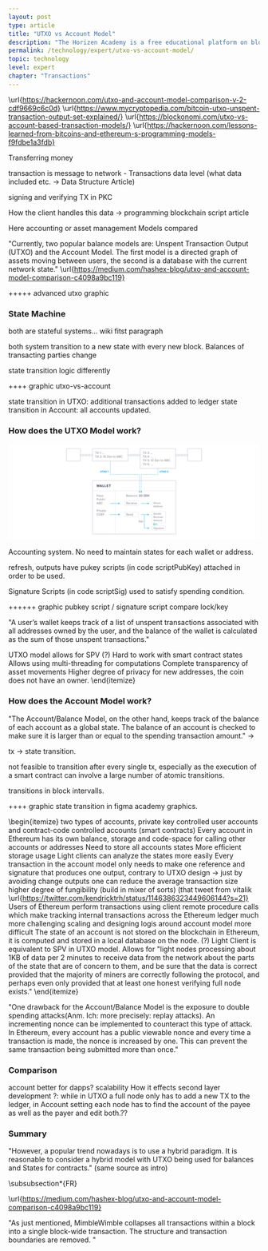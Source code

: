 ```yaml
---
layout: post
type: article
title: "UTXO vs Account Model"
description: "The Horizen Academy is a free educational platform on blockchain technology, cryptocurrency, and privacy. This chapter is is not available yet. We add content frequently, sign up for our newsletter for notifications when it's released."
permalink: /technology/expert/utxo-vs-account-model/
topic: technology
level: expert
chapter: "Transactions"
---
```


\url{https://hackernoon.com/utxo-and-account-model-comparison-v-2-cdf9669c6c0d}
\url{https://www.mycryptopedia.com/bitcoin-utxo-unspent-transaction-output-set-explained/}
\url{https://blockonomi.com/utxo-vs-account-based-transaction-models/}
\url{https://hackernoon.com/lessons-learned-from-bitcoins-and-ethereum-s-programming-models-f9fdbe1a3fdb}

Transferring money

transaction is message to network - Transactions data level (what data included etc. -> Data Structure Article)

signing and verifying TX in PKC

How the client handles this data -> programming blockchain script article

Here accounting or asset management Models compared

"Currently, two popular balance models are: Unspent Transaction Output (UTXO) and the Account Model. The first model is a directed graph of assets moving between users, the second is a database with the current network state." \url{https://medium.com/hashex-blog/utxo-and-account-model-comparison-c4098a9bc119}

+++++ advanced utxo graphic

### State Machine

both are stateful systems... wiki fitst paragraph

both system transition to a new state with every new block. Balances of transacting parties change

state transition logic differently

++++ graphic utxo-vs-account

state transition in UTXO: additional transactions added to ledger
state transition in Account: all accounts updated.



### How does the UTXO Model work?

![UTXO model](/assets/post_files/technology/expert/4.1-utxo-vs-account/utxo_D.jpg)

Accounting system. No need to maintain states for each wallet or address.

refresh, outputs have pukey scripts (in code scriptPubKey) attached in order to be used.

Signature Scripts (in code scriptSig) used to satisfy spending condition.

++++++ graphic pubkey script / signature script compare lock/key

"A user’s wallet keeps track of a list of unspent transactions associated with all addresses owned by the user, and the balance of the wallet is calculated as the sum of those unspent transactions."


 UTXO model allows for SPV (?)
 Hard to work with smart contract states
 Allows using multi-threading for computations
 Complete transparency of asset movements
 Higher degree of privacy for new addresses, the coin does not have an owner. 
\end{itemize}

### How does the Account Model work?

"The Account/Balance Model, on the other hand, keeps track of the balance of each account as a global state. The balance of an account is checked to make sure it is larger than or equal to the spending transaction amount." -> 

tx -> state transition. 

not feasible to transition after every single tx, especially as the execution of a smart contract can involve a large number of atomic transitions.

transitions in block intervalls.

++++  graphic state transition in figma academy graphics.


\begin{itemize}
 two types of accounts, private key controlled user accounts and contract-code controlled accounts (smart contracts)
 Every account in Ethereum has its own balance, storage and code-space for calling other accounts or addresses
 Need to store all accounts states
 More efficient storage usage
 Light clients can analyze the states more easily
 Every transaction in the account model only needs to make one reference and signature that produces one output, contrary to UTXO design -> just by avoiding change outputs one can reduce the average transaction size
 higher degree of fungibility (build in mixer of sorts) (that tweet from vitalik \url{https://twitter.com/kendricktrh/status/1146386323449606144?s=21}
 Users of Ethereum perform transactions using client remote procedure calls which make tracking internal transactions across the Ethereum ledger much more challenging
 scaling and designing logis around account model more difficult
 The state of an account is not stored on the blockchain in Ethereum, it is computed and stored in a local database on the node. (?)
 Light Client is equivalent to SPV in UTXO model. Allows for "light nodes processing about 1KB of data per 2 minutes to receive data from the network about the parts of the state that are of concern to them, and be sure that the data is correct provided that the majority of miners are correctly following the protocol, and perhaps even only provided that at least one honest verifying full node exists."
\end{itemize}

"One drawback for the Account/Balance Model is the exposure to double spending attacks(Anm. Ich: more precisely: replay attacks). An incrementing nonce can be implemented to counteract this type of attack. In Ethereum, every account has a public viewable nonce and every time a transaction is made, the nonce is increased by one. This can prevent the same transaction being submitted more than once."

### Comparison

account better for dapps? 
scalability
How it effects second layer development
?: while in UTXO a full node only has to add a new TX to the ledger, in Account setting each node has to find the account of the payee as well as the payer and edit both.??

### Summary

"However, a popular trend nowadays is to use a hybrid paradigm. It is reasonable to consider a hybrid model with UTXO being used for balances and States for contracts." (same source as intro)

\subsubsection*{FR}

\url{https://medium.com/hashex-blog/utxo-and-account-model-comparison-c4098a9bc119}


"As just mentioned, MimbleWimble collapses all transactions within a block into a single block-wide transaction. The structure and transaction boundaries are removed. "